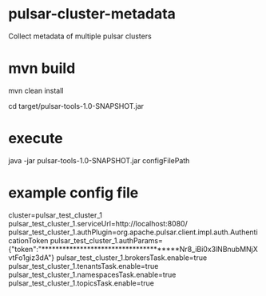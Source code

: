 # pulsar-cluster-metadata
Collect metadata of multiple pulsar clusters

# mvn build

mvn clean install

cd target/pulsar-tools-1.0-SNAPSHOT.jar

# execute
java -jar pulsar-tools-1.0-SNAPSHOT.jar configFilePath

# example config file
cluster=pulsar_test_cluster_1
pulsar_test_cluster_1.serviceUrl=http://localhost:8080/
pulsar_test_cluster_1.authPlugin=org.apache.pulsar.client.impl.auth.AuthenticationToken
pulsar_test_cluster_1.authParams={"token":"**************************************Nr8_iBi0x3lNBnubMNjXvtFo1giz3dA"}
pulsar_test_cluster_1.brokersTask.enable=true
pulsar_test_cluster_1.tenantsTask.enable=true
pulsar_test_cluster_1.namespacesTask.enable=true
pulsar_test_cluster_1.topicsTask.enable=true
